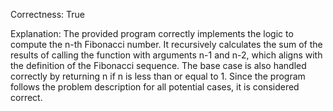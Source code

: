 Correctness: True

Explanation: The provided program correctly implements the logic to compute the n-th Fibonacci number. It recursively calculates the sum of the results of calling the function with arguments n-1 and n-2, which aligns with the definition of the Fibonacci sequence. The base case is also handled correctly by returning n if n is less than or equal to 1. Since the program follows the problem description for all potential cases, it is considered correct.